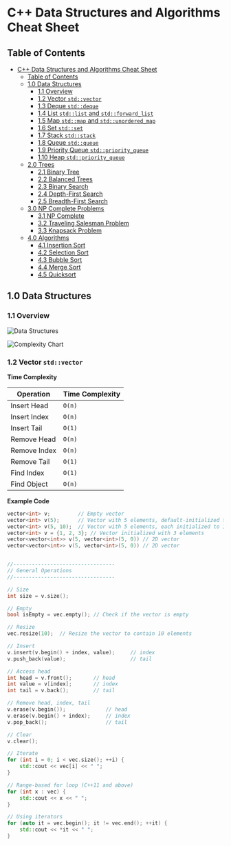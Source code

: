 # C++ Data Structures and Algorithms Cheat Sheet

## Table of Contents

<!-- TOC -->
- [C++ Data Structures and Algorithms Cheat Sheet](#c-data-structures-and-algorithms-cheat-sheet)
	- [Table of Contents](#table-of-contents)
	- [1.0 Data Structures](#10-data-structures)
		- [1.1 Overview](#11-overview)
		- [1.2 Vector `std::vector`](#12-vector-stdvector)
		- [1.3 Deque `std::deque`](#13-deque-stddeque)
		- [1.4 List `std::list` and `std::forward_list`](#14-list-stdlist-and-stdforward_list)
		- [1.5 Map `std::map` and `std::unordered_map`](#15-map-stdmap-and-stdunordered_map)
		- [1.6 Set `std::set`](#16-set-stdset)
		- [1.7 Stack `std::stack`](#17-stack-stdstack)
		- [1.8 Queue `std::queue`](#18-queue-stdqueue)
		- [1.9 Priority Queue `std::priority_queue`](#19-priority-queue-stdpriority_queue)
		- [1.10 Heap `std::priority_queue`](#110-heap-stdpriority_queue)
	- [2.0 Trees](#20-trees)
		- [2.1 Binary Tree](#21-binary-tree)
		- [2.2 Balanced Trees](#22-balanced-trees)
		- [2.3 Binary Search](#23-binary-search)
		- [2.4 Depth-First Search](#24-depth-first-search)
		- [2.5 Breadth-First Search](#25-breadth-first-search)
	- [3.0 NP Complete Problems](#30-np-complete-problems)
		- [3.1 NP Complete](#31-np-complete)
		- [3.2 Traveling Salesman Problem](#32-traveling-salesman-problem)
		- [3.3 Knapsack Problem](#33-knapsack-problem)
	- [4.0 Algorithms](#40-algorithms)
		- [4.1 Insertion Sort](#41-insertion-sort)
		- [4.2 Selection Sort](#42-selection-sort)
		- [4.3 Bubble Sort](#43-bubble-sort)
		- [4.4 Merge Sort](#44-merge-sort)
		- [4.5 Quicksort](#45-quicksort)

<!-- /TOC -->

## 1.0 Data Structures
### 1.1 Overview

![Data Structures](https://github.com/user-attachments/assets/8566a718-2fbb-441e-a91d-986b7245213d)

![Complexity Chart](https://github.com/user-attachments/assets/8cd9ce90-567b-452a-a687-b997e42ff85c)

### 1.2 Vector `std::vector`

**Time Complexity**

| Operation    | Time Complexity |
|--------------|-----------------|
| Insert Head  |          `O(n)` |
| Insert Index |          `O(n)` |
| Insert Tail  |          `O(1)` |
| Remove Head  |          `O(n)` |
| Remove Index |          `O(n)` |
| Remove Tail  |          `O(1)` |
| Find Index   |          `O(1)` |
| Find Object  |          `O(n)` |

**Example Code**
```c++
vector<int> v;         // Empty vector
vector<int> v(5);      // Vector with 5 elements, default-initialized to 0
vector<int> v(5, 10);  // Vector with 5 elements, each initialized to 10
vector<int> v = {1, 2, 3}; // Vector initialized with 3 elements
vector<vector<int>> v(5, vector<int>(5, 0)) // 2D vector
vector<vector<int>> v(5, vector<int>(5, 0)) // 2D vector


//---------------------------------
// General Operations
//---------------------------------

// Size
int size = v.size();

// Empty
bool isEmpty = vec.empty(); // Check if the vector is empty

// Resize
vec.resize(10);  // Resize the vector to contain 10 elements

// Insert
v.insert(v.begin() + index, value);     // index
v.push_back(value);                     // tail

// Access head
int head = v.front();       // head
int value = v[index];       // index
int tail = v.back();        // tail

// Remove head, index, tail
v.erase(v.begin());             // head
v.erase(v.begin() + index);     // index
v.pop_back();                   // tail

// Clear
v.clear();

// Iterate
for (int i = 0; i < vec.size(); ++i) {
    std::cout << vec[i] << " ";
}

// Range-based for loop (C++11 and above)
for (int x : vec) {
    std::cout << x << " ";
}

// Using iterators
for (auto it = vec.begin(); it != vec.end(); ++it) {
    std::cout << *it << " ";
}
```


















